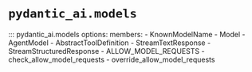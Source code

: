 # `pydantic_ai.models`

::: pydantic_ai.models
    options:
      members:
        - KnownModelName
        - Model
        - AgentModel
        - AbstractToolDefinition
        - StreamTextResponse
        - StreamStructuredResponse
        - ALLOW_MODEL_REQUESTS
        - check_allow_model_requests
        - override_allow_model_requests
